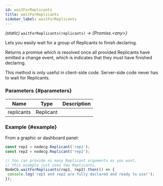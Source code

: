 ```yaml
---
id: waitForReplicants
title: waitForReplicants
sidebar_label: waitForReplicants
---
```


_(static)_ `waitForReplicants(replicants)` _→ \{Promise.&lt;any>\}_

Lets you easily wait for a group of Replicants to finish declaring.

Returns a promise which is resolved once all provided Replicants have emitted a change event, which is indicates that they must have finished declaring.

This method is only useful in client-side code. Server-side code never has to wait for Replicants.

### Parameters {#parameters}

|    Name    |    Type   | Description |
| ---------- | --------- | ----------- |
| replicants | Replicant |             |

### Example {#example}

From a graphic or dashboard panel:

```js
const rep1 = nodecg.Replicant('rep1');
const rep2 = nodecg.Replicant('rep2');

// You can provide as many Replicant arguments as you want,
// this example just uses two Replicants.
NodeCG.waitForReplicants(rep1, rep2).then(() => {
 console.log('rep1 and rep2 are fully declared and ready to use!');
});
```
